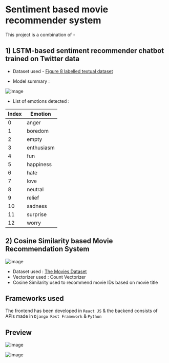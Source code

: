 # Sentiment based movie recommender system

This project is a combination of -

## 1) LSTM-based sentiment recommender chatbot trained on Twitter data
* Dataset used - [Figure 8 labelled textual dataset](https://www.kaggle.com/datasets/manuelbenedicto/figure-eight-labelled-textual-dataset)

* Model summary :

![image](https://github.com/VDliveson/react-movie-frontend-ml/assets/72307306/142e38f4-24a8-4987-b3ff-cc23688836f7)

* List of emotions detected :


| Index | Emotion     |
|-------|-------------|
| 0     | anger       |
| 1     | boredom     |
| 2     | empty       |
| 3     | enthusiasm  |
| 4     | fun         |
| 5     | happiness   |
| 6     | hate        |
| 7     | love        |
| 8     | neutral     |
| 9     | relief      |
| 10    | sadness     |
| 11    | surprise    |
| 12    | worry       |




## 2) Cosine Similarity based Movie Recommendation System

![image](https://github.com/VDliveson/react-movie-frontend-ml/assets/72307306/d7e5f410-71ae-4f74-b307-28780e48ea3d)

* Dataset used : [The Movies Dataset](https://www.kaggle.com/datasets/rounakbanik/the-movies-dataset/discussion)
* Vectorizer used : Count Vectorizer
* Cosine Similarity used to recommend movie IDs based on movie title

## Frameworks used
The frontend has been developed in ```React JS``` & the backend consists of APIs made in ```Django Rest Framework``` & ```Python```

## Preview
![image](https://github.com/VDliveson/react-movie-frontend-ml/assets/72307306/37432be8-b4ce-47a3-bc0f-50d995786f6d)

![image](https://github.com/VDliveson/react-movie-frontend-ml/assets/72307306/96dc80c6-9d73-4db1-874e-d6d1324397fa)

